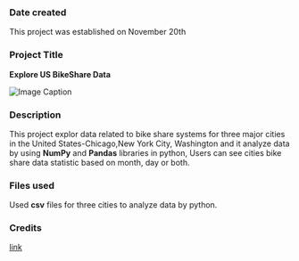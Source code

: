 ### Date created
This project was established on November 20th

### Project Title
**Explore US BikeShare Data**

![Image Caption](https://video.udacity-data.com/topher/2018/March/5aa7718d_divvy/divvy.jpg)

### Description
This project explor data related to bike share systems for three major cities in the 
United States-Chicago,New York City, Washington and it analyze data by using **NumPy** and **Pandas** libraries in python,
Users can see cities bike share data statistic based on month, day or both.

### Files used
Used **csv** files for three cities to analyze data by python.

### Credits
[link](https://github.com/sauravraghuvanshi/Udacity-programming-for-Data-Science-With-Python-Nanodegree)


